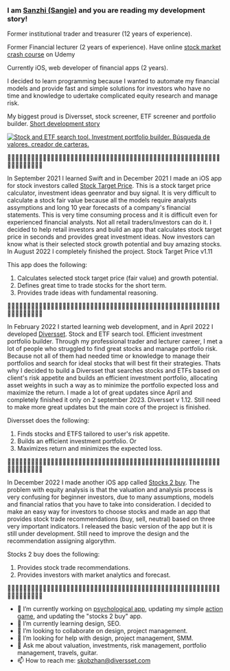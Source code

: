 ### I am <a href="https://twitter.com/Sanji_vals">Sanzhi (Sangie)</a> and you are reading my development story! 

Former institutional trader and treasurer (12 years of experience). 

Former Financial lecturer (2 years of experience). Have online <a href="https://www.udemy.com/course/financial-instruments-and-analysis/?referralCode=CFD1565180443B63D1F7">stock market crash course</a> on Udemy

Currently iOS, web developer of financial apps (2 years). 

I decided to learn programming because I wanted to automate my financial models and provide fast and simple solutions for investors who have no time and knowledge to udertake complicated equity research and manage risk. 

My biggest proud is Diversset, stock screener, ETF screener and portfolio builder. <a href="https://twitter.com/Sanji_vals/status/1698394450161012777?s=20">Short development story</a>

[![Stock and ETF search tool. Investment portfolio builder. Búsqueda de valores. creador de carteras.](https://img.youtube.com/vi/UEUqat0WRpU/0.jpg)](https://www.youtube.com/watch?v=UEUqat0WRpU)

🐛🐛🐛🐛🐛🐛🐛🐛🐛🐛🐛🐛🐛🐛🐛🐛🐛🐛🐛🐛🐛🐛🐛🐛🐛🐛🐛🐛🐛🐛🐛🐛🐛🐛🐛🐛🐛🐛🐛🐛🐛🐛🐛🐛🐛🐛🐛🐛🐛🐛🐛🐛🐛🐛🐛🐛🐛🐛🐛🐛🐛🐛🐛

In September 2021 I learned Swift and in December 2021 I made an iOS app for stock investors called <a href="https://apps.apple.com/us/app/stock-target-price/id1589969451">Stock Target Price</a>. This is a stock target price calculator, investment ideas geenrator and buy signal. It is very difficult to calculate a stock fair value because all the models require analysts assymptions and long 10 year forecasts of a company's financial statements. This is very time consuming process and it is difficult even for experienced financial analysts. Not all retail traders/investors can do it. I decided to help retail investors and build an app that calculates stock target price in seconds and provides great investment ideas. Now investors can know what is their selected stock growth potential and buy amazing stocks. In August 2022 I completely finished the project. Stock Target Price v1.11 

This app does the following:

1. Calculates selected stock target price (fair value) and growth potential.
2. Defines great time to trade stocks for the short term.
3. Provides trade ideas with fundamental reasoning.


🐛🐛🐛🐛🐛🐛🐛🐛🐛🐛🐛🐛🐛🐛🐛🐛🐛🐛🐛🐛🐛🐛🐛🐛🐛🐛🐛🐛🐛🐛🐛🐛🐛🐛🐛🐛🐛🐛🐛🐛🐛🐛🐛🐛🐛🐛🐛🐛🐛🐛🐛🐛🐛🐛🐛🐛🐛🐛🐛🐛🐛🐛🐛

In February 2022 I started learning web development, and in April 2022 I developed <a href="https://diversset.com/">Diversset</a>. Stock and ETF search tool. Efficient investment portfolio builder. Through my professional trader and lecturer career, I met a lot of people who struggled to find great stocks and manage portfolio risk. Because not all of them had needed time or knowledge to manage their portfolios and search for ideal stocks that will best fit their strategies. Thats why I decided to build a Diversset that searches stocks and ETFs based on client's risk appetite and builds an efficient investment portfolio, allocating asset weights in such a way as to minimize the portfolio expected loss and maximize the return. I made a lot of great updates since April and completely finished it only on 2 september 2023. Diversset v 1.12. Still need to make more great updates but the main core of the project is finished. 

Diversset does the following:

1. Finds stocks and ETFS tailored to user's risk appetite.
2. Builds an efficient investment portfolio.
   Or
3. Maximizes return and minimizes the expected loss.

🐛🐛🐛🐛🐛🐛🐛🐛🐛🐛🐛🐛🐛🐛🐛🐛🐛🐛🐛🐛🐛🐛🐛🐛🐛🐛🐛🐛🐛🐛🐛🐛🐛🐛🐛🐛🐛🐛🐛🐛🐛🐛🐛🐛🐛🐛🐛🐛🐛🐛🐛🐛🐛🐛🐛🐛🐛🐛🐛🐛🐛🐛🐛

In December 2022 I made another iOS app called <a href="https://apps.apple.com/us/app/stocks-2-buy/id6444135874">Stocks 2 buy</a>. The problem with equity analysis is that the valuation and analysis process is very confusing for beginner investors, due to many assumptions, models and financial ratios that you have to take into consideration.  I decided to make an easy way for investors to choose stocks and made an app that provides stock trade recommendations (buy, sell, neutral) based on three very important indicators. I released the basic version of the app but it is still under development. Still need to improve the design and the recommendation assigning algorythm. 

Stocks 2 buy does the following: 

1. Provides stock trade recommendations.
2. Provides investors with market analytics and forecast. 

🐛🐛🐛🐛🐛🐛🐛🐛🐛🐛🐛🐛🐛🐛🐛🐛🐛🐛🐛🐛🐛🐛🐛🐛🐛🐛🐛🐛🐛🐛🐛🐛🐛🐛🐛🐛🐛🐛🐛🐛🐛🐛🐛🐛🐛🐛🐛🐛🐛🐛🐛🐛🐛🐛🐛🐛🐛🐛🐛🐛🐛🐛🐛

- 🔭 I’m currently working on <a href="https://sites.google.com/diversset.com/psychological-app/home?pli=1">psychological app</a>, updating my simple <a href="https://apps.apple.com/kz/app/bally-catcher/id1658863100">action game</a>, and updating the "stocks 2 buy" app. 
- 🌱 I’m currently learning design, SEO.
- 👯 I’m looking to collaborate on design, project management. 
- 🤔 I’m looking for help with design, project management, SMM.
- 💬 Ask me about valuation, investments, risk management, portfolio management, travels, guitar.
- 📫 How to reach me: skobzhan@diversset.com

